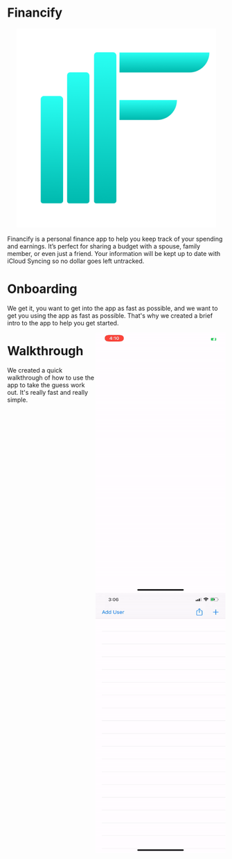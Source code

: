 # Financify
<p align="center">
  <img width="460" height="460" src="Financify/Resources/Assets.xcassets/Financify Onboarding Logo.imageset/Financify Onboarding Logo.png">
</p>
Financify is a personal finance app to help you keep track of your spending and earnings. It’s perfect for sharing a budget with a spouse, family member, or even just a friend. Your information will be kept up to date with iCloud Syncing so no dollar goes left untracked.

# Onboarding
We get it, you want to get into the app as fast as possible, and we want to get you using the app as fast as possible. That's why we created a brief intro to the app to help you get started.

<img style="float: right;" width="300" height="600" src="ReadMeAssets/OnboardingDemo.gif"> 

# Walkthrough
We created a quick walkthrough of how to use the app to take the guess work out. It's really fast and really simple.
<img style="float: right;" width="300" height="600" src="ReadMeAssets/WalkthroughDemo.gif"> 
